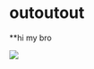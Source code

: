 # outoutout
**hi my bro



![](https://encrypted-tbn0.gstatic.com/images?q=tbn:ANd9GcRb19KTpkPJbFXIx0jzLWh16PmJf1EpUNeb3FQ6z5t7slW1fX9n)
[](https://www.youtube.com/watch?v=U23AZwGeImo)
